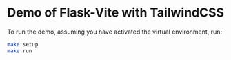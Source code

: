 # Demo of Flask-Vite with TailwindCSS

To run the demo, assuming you have activated the virtual environment, run:

```bash
make setup
make run
```


